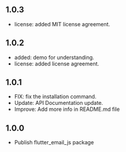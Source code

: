 ## 1.0.3

* license: added MIT license agreement.

## 1.0.2

* added: demo for understanding.
* license: added license agreement.


## 1.0.1

* FIX: fix the installation command.
* Update: API Documentation update.
* Improve: Add more info in README.md file

## 1.0.0

* Publish flutter_email_js package